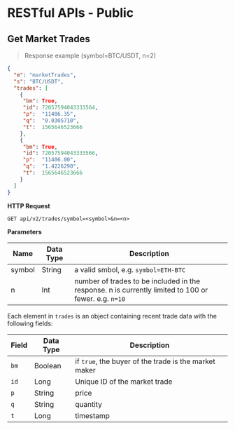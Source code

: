 # RESTful APIs - Public



## Get Market Trades

> Response example (symbol=BTC/USDT, n=2) 

```json
{
  "m": "marketTrades",
  "s": "BTC/USDT",
  "trades": [
    {
     "bm": True,
     "id": 72057594043333564,
     "p":  "11406.35",
     "q":  "0.0305710",
     "t":  1565646523666
    },
    {
     "bm": True,
     "id": 72057594043333566,
     "p":  "11406.00",
     "q":  "1.4226290",
     "t":  1565646523666
    }
  ]
}
 ```

**HTTP Request**

`GET api/v2/trades/symbol=<symbol>&n=<n>`

**Parameters**

Name   | Data Type | Description
------ | --------- | -----------------
symbol | String    | a valid smbol, e.g. `symbol=ETH-BTC`
n      | Int       | number of trades to be included in the response. n is currently limited to 100 or fewer. e.g. `n=10` 

Each element in `trades` is an object containing recent trade data with the following fields:

Field    | Data Type | Description
-------- | --------- | ---------------------------------------
`bm`     | Boolean   | if `true`, the buyer of the trade is the market maker 
`id`     | Long      | Unique ID of the market trade
`p`      | String    | price
`q`      | String    | quantity 
`t`      | Long      | timestamp 

















